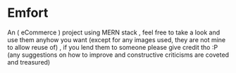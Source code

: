 # Emfort

An ( eCommerce ) project using MERN stack
, feel free to take a look and use them anyhow you want (except for any images used, they are not mine to allow reuse of)
, if you lend them to someone please give credit tho :P (any suggestions on how to improve and constructive criticisms are coveted and treasured)
